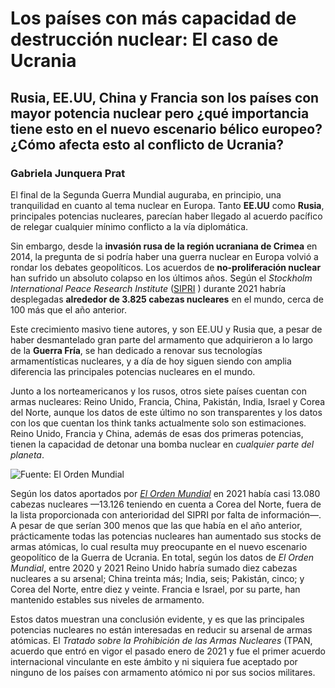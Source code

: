 # Los países con más capacidad de destrucción nuclear: El caso de Ucrania
## Rusia, EE.UU, China y Francia son los países con mayor potencia nuclear pero ¿qué importancia tiene esto en el nuevo escenario bélico europeo? ¿Cómo afecta esto al conflicto de Ucrania?
### Gabriela Junquera Prat

El final de la Segunda Guerra Mundial auguraba, en principio, una tranquilidad en cuanto al tema nuclear en Europa. Tanto **EE.UU** como **Rusia**, principales potencias nucleares, parecían haber llegado al acuerdo pacífico de relegar cualquier mínimo conflicto a la vía diplomática. 

Sin embargo, desde la **invasión rusa de la región ucraniana de Crimea** en 2014, la pregunta de si podría haber una guerra nuclear en Europa volvió a rondar los debates geopolíticos. Los acuerdos de **no-proliferación nuclear** han sufrido un absoluto colapso en los últimos años. Según el *Stockholm International Peace Research Institute* ([SIPRI]( https://sipri.org/media/press-release/2021/global-nuclear-arsenals-grow-states-continue-modernize-new-sipri-yearbook-out-now) ) durante 2021 habría desplegadas **alrededor de 3.825 cabezas nucleares** en el mundo, cerca de 100 más que el año anterior.

Este crecimiento masivo tiene autores, y son EE.UU y Rusia que, a pesar de haber desmantelado gran parte del armamento que adquirieron a lo largo de la **Guerra Fría**, se han dedicado a renovar sus tecnologías armamentísticas nucleares, y a día de hoy siguen siendo con amplia diferencia las principales potencias nucleares en el mundo. 

Junto a los norteamericanos y los rusos, otros siete países cuentan con armas nucleares: Reino Unido, Francia, China, Pakistán, India, Israel y Corea del Norte, aunque los datos de este último no son transparentes y los datos con los que cuentan los think tanks actualmente solo son estimaciones. Reino Unido, Francia y China, además de esas dos primeras potencias, tienen la capacidad de detonar una bomba nuclear en *cualquier parte del planeta*. 

![Fuente: El Orden Mundial](https://elordenmundial.com/wp-content/webp-express/webp-images/doc-root/wp-content/uploads/2022/03/Armas-nucleares-mundo.png.webp)

Según los datos aportados por *[El Orden Mundial]( https://elordenmundial.com/mapas-y-graficos/armas-nucleares-mundo/)* en 2021 había casi 13.080 cabezas nucleares —13.126 teniendo en cuenta a Corea del Norte, fuera de la lista proporcionada con anterioridad del SIPRI por falta de información—. A pesar de que serían 300 menos que las que había en el año anterior, prácticamente todas las potencias nucleares han aumentado sus stocks de armas atómicas, lo cual resulta muy preocupante en el nuevo escenario geopolítico de la Guerra de Ucrania. 
En total, según los datos de *El Orden Mundial*, entre 2020 y 2021 Reino Unido habría sumado diez cabezas nucleares a su arsenal; China treinta más; India, seis; Pakistán, cinco; y Corea del Norte, entre diez y veinte. Francia e Israel, por su parte, han mantenido estables sus niveles de armamento.

Estos datos muestran una conclusión evidente, y es que las principales potencias nucleares no están interesadas en reducir su arsenal de armas atómicas. El *Tratado sobre la Prohibición de las Armas Nucleares* (TPAN, acuerdo que entró en vigor el pasado enero de 2021 y fue el primer acuerdo internacional vinculante en este ámbito y ni siquiera fue aceptado por ninguno de los países con armamento atómico ni por sus socios militares. 
